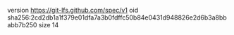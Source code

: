 version https://git-lfs.github.com/spec/v1
oid sha256:2cd2db1a1f379e01dfa7a3b0fdffc50b84e0431d948826e2d6b3a8bbabb7b250
size 14
